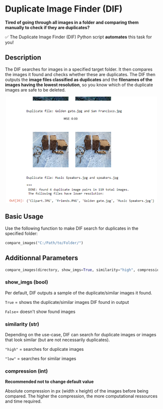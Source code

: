 # Duplicate Image Finder (DIF)
**Tired of going through all images in a folder and comparing them manually to check if they are duplicates?**

:white_check_mark: The Duplicate Image Finder (DIF) Python script **automates** this task for you!

## Description
The DIF searches for images in a specified target folder. It then compares the images it found and checks whether these are duplicates. The DIF then outputs the **image files classified as duplicates** and the **filenames of the images having the lowest resolution**, so you know which of the duplicate images are safe to be deleted.

<p align="center">
  <img src="example_output2.PNG" width="500" title="Example Output: Duplicate Image Finder">
</p>

## Basic Usage
Use the following function to make DIF search for duplicates in the specified folder:

```python
compare_images("C:/Path/to/Folder/")
``` 

## Additionnal Parameters

```python
compare_images(directory, show_imgs=True, similarity="high", compression=50)
```

### show_imgs (bool)
Per default, DIF outputs a sample of the duplicate/similar images it found.

```True``` = shows the duplicate/similar images DIF found in output

```False```= doesn't show found images

### similarity (str)

Depending on the use-case, DIF can search for duplicate images or images that look similar (but are not necessarily duplicates).

```"high"``` = searches for duplicate images
                           
```"low"``` = searches for similar images

### compression (int)

**Recommended not to change default value**

Absolute compression in px (width x height) of the images before being compared.
The higher the compression, the more computational ressources and time required.     
                           

